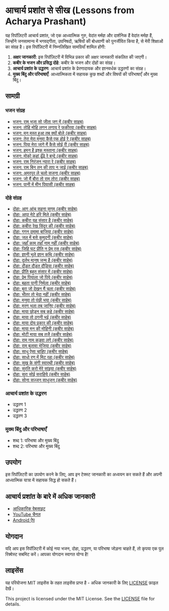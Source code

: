 # आचार्य प्रशांत से सीख (Lessons from Acharya Prashant)

यह रिपॉज़िटरी आचार्य प्रशांत, जो एक आध्यात्मिक गुरु, वेदांत मर्मज्ञ और दार्शनिक हैं वेदांत मर्मज्ञ हैं, जिन्होंने जनसामान्य में भगवद्गीता, उपनिषदों, ऋषियों की बोधवाणी को पुनर्जीवित किया है, से मेरी शिक्षाओं का संग्रह है। इस रिपॉज़िटरी में निम्नलिखित सामग्रियाँ शामिल होंगी:

1. **अक्षर जानकारी**: इस रिपॉज़िटरी में विभिन्न प्रकार की अक्षर जानकारी संकलित की जाएगी।
2. **कबीर के भजन और प्रसिद्ध दोहे**: कबीर के भजन और दोहों का संग्रह।
3. **आचार्य प्रशांत के उद्धरण**: आचार्य प्रशांत के प्रेरणादायक और ज्ञानवर्धक उद्धरणों का संग्रह।
4. **मुख्य बिंदु और परिभाषाएँ**: आध्यात्मिकता में सहायक कुछ शब्दों और विषयों की परिभाषाएँ और मुख्य बिंदु।

## सामग्री

### भजन संग्रह

- [भजन: राम भजा सो जीता जग में (कबीर साहब)](/docs/bhajans/ram-bhaja-so-jeeta-jag-me.md)
- [भजन: तोहि मोहि लगन लगाय रे फकीरवा (कबीर साहब)](/docs/bhajans/tohi-mohi-lagan-lagaaye-re-phakirava.md)
- [भजन: मन मस्त हुआ तब क्यों बोले (कबीर साहब)](/docs/bhajans/man-mast-huaa-tab-kyon-bole.md)
- [भजन: तेरा मेरा मनुवा कैसे एक होई रे (कबीर साहब)](/docs/bhajans/tera-mera-manuva-kaise-ek-hoii-re.md)
- [भजन: पिया मेरा जागे मैं कैसे सोई री (कबीर साहब)](/docs/bhajans/piya-mera-jaage-main-kaise-soii-ri.md)
- [भजन: हमन है इश्क मस्ताना (कबीर साहब)](/docs/bhajans/haman-hai-ishq-mastaanaa.md)
- [भजन: मोको कहां ढूँढ़े रे बन्दे (कबीर साहब)](/docs/bhajans/moko-kahaan-dhundhe-re-bande.md)
- [भजन: राम निरंजन न्यारा रे (कबीर साहब)](/docs/bhajans/ram-niranjan-nyaara-re.md)
- [भजन: राम बिन तन की ताप न जाई (कबीर साहब)](/docs/bhajans/ram-bin-tan-ki-taap-n-jaai.md)
- [भजन: अमरपुर ले चलो सजना (कबीर साहब)](/docs/bhajans/amarapur-le-chalo-sajna.md)
- [भजन: जो मैं बौरा तो राम तोरा (कबीर साहब)](/docs/bhajans/jo-main-bora-to-ram-tora.md)
- [भजन: पानी में मीन पियासी (कबीर साहब)](/docs/bhajans/pani-men-menn-piyaasi.md)

### दोहे संग्रह

- [दोहा: आग आंच सहना सुगम (कबीर साहेब)](docs/dohas/aag-aanch-sahanaa-sugam.md)
- [दोहा: आपा मेटे हरि मिले (कबीर साहेब)](docs/dohas/aapa-mete-hari-mile.md)
- [दोहा: कबीरा यह संसार है (कबीर साहेब)](docs/dohas/kabira-yah-samsaar-hai.md)
- [दोहा: कबीरा रेख सिंदूर की (कबीर साहेब)](docs/dohas/kabira-rekh-sinduur-ki.md)
- [दोहा: गगन दमामा बाजिया (कबीर साहेब)](docs/dohas/gagan-damaama-baajiya.md)
- [दोहा: जल में बसे कुमुदनी (कबीर साहेब)](docs/dohas/jal-men-base-kumudani.md)
- [दोहा: जहाँ काम तहाँ नाम नहीं (कबीर साहेब)](docs/dohas/jahaan-kaam-tahaan-naam-nahin.md)
- [दोहा: जिहि घट प्रीति न प्रेम रस (कबीर साहेब)](docs/dohas/jihi-ghat-preeti-na-prem-ras.md)
- [दोहा: ज्ञानी भूले ज्ञान कथि (कबीर साहेब)](docs/dohas/gyaani-bhoole-gyaan-kathi.md)
- [दोहा: दुर्लभ मानुष जन्म है (कबीर साहेब)](docs/dohas/durlabh-maanush-janm-hai.md)
- [दोहा: दौड़त दौड़त दौड़िया (कबीर साहेब)](docs/dohas/dowdat-dowdat-dowdiyaa.md)
- [दोहा: प्रीति बहुत संसार में (कबीर साहेब)](docs/dohas/preeti-bahut-samsaar-men.md)
- [दोहा: प्रेम पियाला जो पिये (कबीर साहेब)](docs/dohas/prem-piyaalaa-jo-piye.md)
- [दोहा: बहता पानी निर्मला (कबीर साहेब)](docs/dohas/bahta-paani-nirmalaa.md)
- [दोहा: बुरा जो देखन मैं चला (कबीर साहेब)](docs/dohas/bura-jo-dekhan-main-chalaa.md)
- [दोहा: भीतर तो भेदा नहीं (कबीर साहेब)](docs/dohas/bheetar-to-bheda-nahin.md)
- [दोहा: मनुवा तो पंछी भया (कबीर साहेब)](docs/dohas/manuva-to-panchhi-bhaya.md)
- [दोहा: मरण भला तब जानिए (कबीर साहेब)](docs/dohas/maran-bhalaa-tab-jaanie.md)
- [दोहा: माया छोड़न सब कहे (कबीर साहेब)](docs/dohas/maya-chhodan-sab-kahe.md)
- [दोहा: माया तो ठगनी भई (कबीर साहेब)](docs/dohas/maya-to-thagani-bhai.md)
- [दोहा: माया दोय प्रकार की (कबीर साहेब)](docs/dohas/maya-doy-prakaar-ki.md)
- [दोहा: माया मन की मोहिनी (कबीर साहेब)](docs/dohas/maya-man-ki-mohini.md)
- [दोहा: मोटी माया सब तजै (कबीर साहेब)](docs/dohas/moti-maya-sab-tajai.md)
- [दोहा: राम नाम कड़वा लगे (कबीर साहेब)](docs/dohas/ram-naam-kadava-lage.md)
- [दोहा: राम बुलावा भेजिया (कबीर साहेब)](docs/dohas/ram-bulaava-bhejiya.md)
- [दोहा: साधु ऐसा चाहिए (कबीर साहेब)](docs/dohas/saadhu-aisa-chaahie.md)
- [दोहा: साधो रण में मिट रहा (कबीर साहेब)](docs/dohas/saadho-ran-men-mit-raha.md)
- [दोहा: सुख के संगी स्वारथी (कबीर साहेब)](docs/dohas/sukh-ke-sangi-svaarathi.md)
- [दोहा: सुरति करो मेरे सांइया (कबीर साहेब)](docs/dohas/surati-karo-mere-saaniya.md)
- [दोहा: सूरा सोई सराहिये (कबीर साहेब)](docs/dohas/soora-soi-saraahiye.md)
- [दोहा: सोना सज्जन साधुजन (कबीर साहेब)](docs/dohas/sona-sajjan-saadhujan.md)

### आचार्य प्रशांत के उद्धरण

- उद्धरण 1
- उद्धरण 2
- उद्धरण 3

### मुख्य बिंदु और परिभाषाएँ

- शब्द 1: परिभाषा और मुख्य बिंदु
- शब्द 2: परिभाषा और मुख्य बिंदु

## उपयोग

इस रिपॉज़िटरी का उपयोग करने के लिए, आप इन टेक्स्ट जानकारी का अध्ययन कर सकते हैं और अपनी आध्यात्मिक यात्रा में सहायक सिद्ध हो सकते हैं।

## आचार्य प्रशांत के बारे में अधिक जानकारी

- [आधिकारिक वेबसाइट](https://acharyaprashant.org/en/gita)
- [YouTube चैनल](https://www.youtube.com/c/ShriPrashant)
- [Android ऐप](https://play.google.com/store/apps/details?id=org.acharyaprashant.apbooks)

## योगदान

यदि आप इस रिपॉज़िटरी में कोई नया भजन, दोहा, उद्धरण, या परिभाषा जोड़ना चाहते हैं, तो कृपया एक पुल रिक्वेस्ट सबमिट करें। आपका योगदान स्वागत योग्य है!

## लाइसेंस

यह परियोजना MIT लाइसेंस के तहत लाइसेंस प्राप्त है - अधिक जानकारी के लिए [LICENSE](LICENSE) फ़ाइल देखें।

This project is licensed under the MIT License. See the [LICENSE](LICENSE) file for details.
